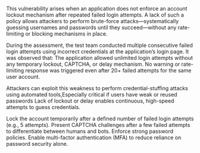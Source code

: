 This vulnerability arises when an application does not enforce an account lockout mechanism after repeated failed login attempts. A lack of such a policy allows attackers to perform brute-force attacks—systematically guessing usernames and passwords until they succeed—without any rate-limiting or blocking mechanisms in place.

During the assessment, the test team conducted multiple consecutive failed login attempts using incorrect credentials at the application’s login page. It was observed that:
The application allowed unlimited login attempts without any temporary lockout, CAPTCHA, or delay mechanism.
No warning or rate-limiting response was triggered even after 20+ failed attempts for the same user account.


Attackers can exploit this weakness to perform credential-stuffing attacks using automated tools,Especially critical if users have weak or reused passwords
Lack of lockout or delay enables continuous, high-speed attempts to guess credentials.


Lock the account temporarily after a defined number of failed login attempts (e.g., 5 attempts).
Present CAPTCHA challenges after a few failed attempts to differentiate between humans and bots.
Enforce strong password policies.
Enable multi-factor authentication (MFA) to reduce reliance on password security alone.
